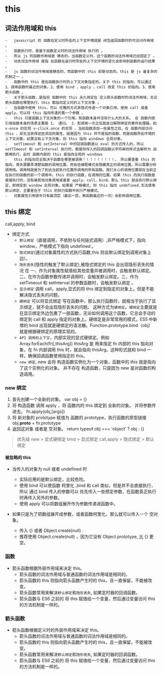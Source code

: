 # this

## 词法作用域和 this

    -   javascript 的 函数在定义时所处的上下文环境就是 闭包返回函数时的可访问作用域 。
    -   函数执行时，是基于函数定义时的词法作用域 执行的 。
    -   所以 js 的函数作用域是 静态的，当函数定义时，这个函数的词法作用域已经固定了 。
    -   动态词法作用域 是指 在函数在运行时所处的上下文环境的变化会影响到函数的运行结果 。
    -   js 函数的词法作用域是静态的，而函数中的 this 却是动态的。this 是 js 最复杂的机制之一 。
    -   函数中的 this 是在函数执行时的上下文对象指定的。关于 this 的指向，可以通过 1、调用函数时最近的对象。2、使用 bind ，apply ，call 改变 this 的指向。3、使用 箭头函数 。
    -   关于箭头函数，是指将 函数中的 this 永久绑定在 定义箭头函数时的词法作用域，无论箭头函数在哪里执行，this 都指向定义时的上下文对象 。
    -   在函数中使用 this，可以 优雅的方式来隐式传递一个对象引用。使用 call 或者 apply，可以将 this 指向传递的第一个参数 。
    -   this 只是函数上下文对象的一个引用。和函数本身并没有什么大的关系。 在 函数内部引用函数本身的场景主要是 1、 递归。 2、和调用一次之后就自己解除绑定的事件处理器。如 v-once 的实现 v-click.once 的实现 。当给函数添加一些属性之后，在 函数内部访问 this ，却无法获得这些添加的属性，就是因为 this 并不是指的函数，而是函数所处环境的上下文对象。如果没有上下文对象，则 this 指向 windows 全局对象。
    -   setTimeout 和 setInterval 中的回调函数是以 eval 的方式传入的，所以 setTImeout 和 setInterval 执行时，都是将传入的回调函数以字符串的样式去解析为 函数再执行，此时 函数内部的 this 是指向全局的 windows
    -   this 的指向完全取决于函数在哪里被调用！！！！！！！！！。 所以要查看 this 的指向，首先需要弄清楚函数的调用位置。而有些编程模式会隐藏真正的调用位置。所以需要分析调用栈。调用栈就是为了到达当前执行位置所调用的所有函数。我们关心的调用位置就在当前正在执行的函数的前一个调用中。this 的执行函数，在调用的位置。如果 this 的执行函数是 直接执行的，没有被其他对象调用或者是 apply，call，bind。那么 this 就会执行默认绑定，即绑定到 window 全局对象。如果是 严格模式，则 this 指向 undefined.无法使用默认绑定，主要是在于 this 的执行函数中执行严格模式。
    -   对象属性引用链中只有最顶层（最后一层，离函数最近的一次）会影响调用位置。

## this 绑定

call,apply, bind

-   绑定方式
    -   `默认绑定`（直接调用，不依附与任何链式调用）,非严格模式下，指向 window，严格模式下指向 undefined 。
    -   `隐式绑定`(通过对象属性的方式执行函数,this 则会默认绑定到调用对象上边）。
    -   `隐形丢失`(隐性的触发了默认绑定),被隐式绑定的 this 会出现隐形丢失的情况 在 一、作为对象属性赋值给其他变量并被调用时，会触发默认绑定。二、在作为函数参数传递并调用时，会触发默认绑定。三、作为 setTimeout 和 setInterval 的参数函数时，会触发默认绑定 。
    -   `显示绑定` 调用 call，apply,显式的将 this 绑定到指定的对象上。但是不能解决隐式丢失的问题。
    -   `硬绑定` 可以将显式绑定 写在函数中，那么执行函数时，就相当于执行了显示绑定，就不会出现隐形丢失的问题。 这种方式为`硬绑定`。`硬绑定`主要就是在显示绑定外边包裹了一层函数，无论如何调用这个函数，它总会手动的绑定到 call 和 apply 指定的对象上。硬绑定是非常常用的模式，ES5 中新增的 bind 出现就是硬绑定的语法糖。Function.prototype.bind（obj） 就是根据硬绑定的原理实现的。
    -   `API 调用的上下文`，内部实现的显式硬绑定。例如 Array.forEach(fn[,thisArg]) thisArg 是 用来指定 fn 内部的 this 指向对象，在 fn 内部调用 this 时，就会指向 thisArg。这种形式就和 bind 一样，确保回调函数使用指定的 this。
    -   `new 绑定`, new 会将 构造函数实例化为一个对象，函数中的 this 就是指向了这个实例化的对象。 并不存在 构造函数，只是因为 new 是对函数的构造调用。

### new 绑定

1. 首先创建一个全新的对象。 var obj = {}
2. 将 构造函数 调用 apply ，将 函数内的 this 绑定到 全新的对象。 并将参数传进去。 fn.apply(obj,[args])
3. 将 新对象的 prototype 赋值为 函数的 prototype，执行函数的原型链接 obj.**proto** = fn.prototype
4. 返回这对象 或者是 空对象。 return typeof obj === 'object' ? obj : {}

> 优先级 new > 显式硬绑定 bind > 显式绑定 call,apply > 隐式绑定 > 默认绑定

#### 被忽略的 this

-   当传入的对象为 null 或者 undefined 时

    -   实际应用的是默认绑定，比较危险。
    -   使用 bind 可以使函数 柯里化 ,bind 和 call 类似，但是并不会直接执行，所以 通过 bind 传入的参数可以 优先传入一些预定参数，在函数真正执行时再传入另外的参数。
    -   使用 apply 可以将数组展开作为参数传递进函数中。

-   如果只是为了把数组展开成参数，或者函数柯里化，那么就可以传入一个 空对象。
    -   传入 {} 或者 Object.create(null) .
    -   推荐使用 Object.create(null) ，因为它没有 Object.prototype, 比 {} 更空。

### 函数

-   箭头函数根据外层作用域来决定 this。
    -   箭头函数的词法作用域与普通函数的词法作用域是相同的。
    -   箭头函数的 this 则指向箭头函数产生时的 this，且一直保留，不能被改变。
    -   箭头函数常用来解决`默认绑定`和`隐形丢失`, 如果定时器的回调函数。
    -   箭头函数与 ES6 之前的 将 this 赋值给一个变量，然后通过变量访问 this 的方法机制是一样的。

### 箭头函数

-   箭头函数根据定义时的外层作用域来决定 this。
    -   箭头函数的词法作用域与普通函数的词法作用域是相同的。
    -   箭头函数的 this 则指向箭头函数产生时的 this，且一直保留，不能被改变。
    -   箭头函数常用来解决`默认绑定`和`隐形丢失`, 如果定时器的回调函数。
    -   箭头函数与 ES6 之前的 将 this 赋值给一个变量，然后通过变量访问 this 的方法机制是一样的。
